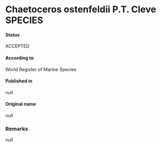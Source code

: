 Chaetoceros ostenfeldii P.T. Cleve SPECIES
=======

#### Status
ACCEPTED

#### According to
World Register of Marine Species

#### Published in
null

#### Original name
null

### Remarks
null